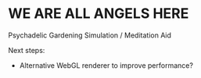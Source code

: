 WE ARE ALL ANGELS HERE
=====

Psychadelic Gardening Simulation / Meditation Aid

Next steps:

+   Alternative WebGL renderer to improve performance?
